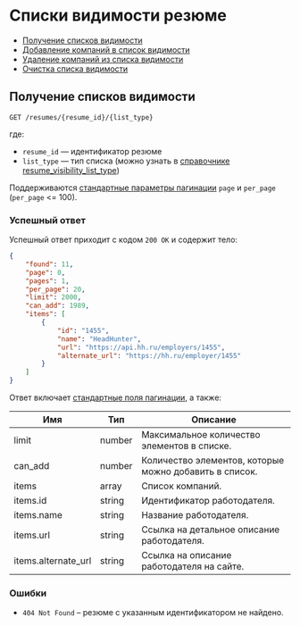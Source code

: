 # Списки видимости резюме



* [Получение списков видимости](#get)
* [Добавление компаний в список видимости](#add)
* [Удаление компаний из списка видимости](#remove)
* [Очистка списка видимости](#clear)


<a name="get"></a>
## Получение списков видимости

``` 
GET /resumes/{resume_id}/{list_type}
```

где:
* `resume_id` — идентификатор резюме
* `list_type` — тип списка (можно узнать в [справочнике resume_visibility_list_type](/docs/dictionaries.md#etc))

Поддерживаются [стандартные параметры пагинации](/docs/general.md#pagination) `page` и `per_page`
(`per_page` <= 100). 


### Успешный ответ

Успешный ответ приходит с кодом `200 OK` и содержит тело:

```json
{
    "found": 11,
    "page": 0,
    "pages": 1,
    "per_page": 20,
    "limit": 2000,
    "can_add": 1989,
    "items": [
        {
            "id": "1455",
            "name": "HeadHunter",
            "url": "https://api.hh.ru/employers/1455",
            "alternate_url": "https://hh.ru/employer/1455"
        }
    ]
}
```

Ответ включает [стандартные поля пагинации](/docs/general.md#pagination), а также:

Имя | Тип | Описание
----|-----|---------
limit | number | Максимальное количество элементов в списке.
can_add | number | Количество элементов, которые можно добавить в список.
items | array | Список компаний.
items.id | string | Идентификатор работодателя.
items.name | string | Название работодателя.
items.url | string | Ссылка на детальное описание работодателя.
items.alternate_url | string | Ссылка на описание работодателя на сайте.


### Ошибки

* `404 Not Found` – резюме с указанным идентификатором не найдено. 
